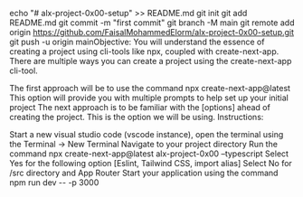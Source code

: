 echo "# alx-project-0x00-setup" >> README.md
git init
git add README.md
git commit -m "first commit"
git branch -M main
git remote add origin https://github.com/FaisalMohammedElorm/alx-project-0x00-setup.git
git push -u origin mainObjective: You will understand the essence of creating a project using cli-tools like npx, coupled with create-next-app. There are multiple ways you can create a project using the create-next-app cli-tool.

The first approach will be to use the command npx create-next-app@latest This option will provide you with multiple prompts to help set up your initial project
The next approach is to be familiar with the [options] ahead of creating the project. This is the option we will be using.
Instructions:

Start a new visual studio code (vscode instance), open the terminal using the Terminal -> New Terminal
Navigate to your project directory
Run the command npx create-next-app@latest alx-project-0x00 –typescript
Select Yes for the following option [Eslint, Tailwind CSS, import alias]
Select No for /src directory and App Router
Start your application using the command npm run dev -- -p 3000